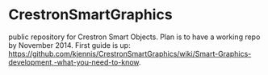 CrestronSmartGraphics
=====================

public repository for Crestron Smart Objects.
Plan is to have a working repo by November 2014.
First guide is up: https://github.com/kjennis/CrestronSmartGraphics/wiki/Smart-Graphics-development,-what-you-need-to-know.
